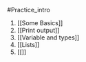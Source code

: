 #Practice_intro

1. [[Some Basics]]
2. [[Print output]]
3. [[Variable and types]]
4. [[Lists]]
5. [[]]